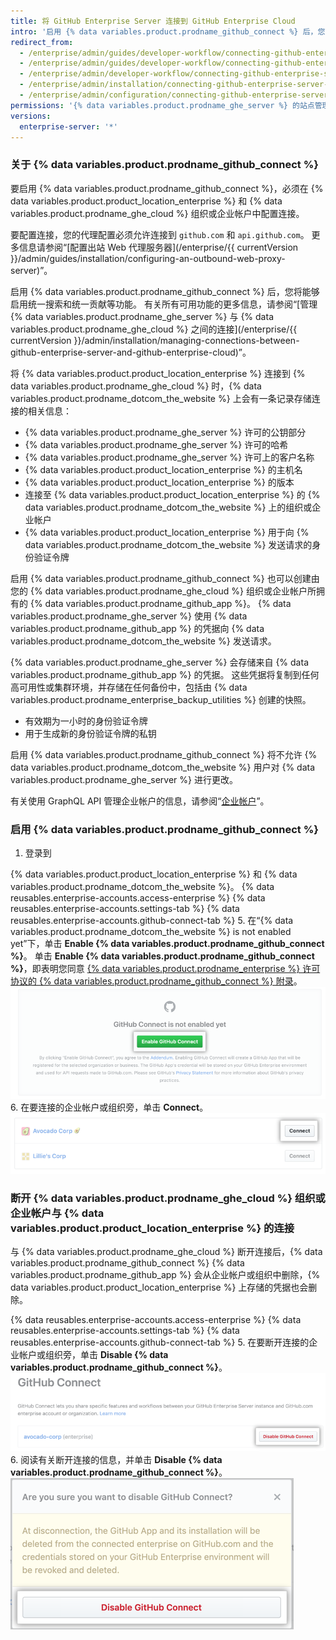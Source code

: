 ```yaml
---
title: 将 GitHub Enterprise Server 连接到 GitHub Enterprise Cloud
intro: '启用 {% data variables.product.prodname_github_connect %} 后，您可以在 {% data variables.product.product_location_enterprise %} 与 {% data variables.product.prodname_ghe_cloud %} 之间共用特定的功能和工作流程。'
redirect_from:
  - /enterprise/admin/guides/developer-workflow/connecting-github-enterprise-to-github-com/
  - /enterprise/admin/guides/developer-workflow/connecting-github-enterprise-server-to-github-com
  - /enterprise/admin/developer-workflow/connecting-github-enterprise-server-to-githubcom/
  - /enterprise/admin/installation/connecting-github-enterprise-server-to-github-enterprise-cloud
  - /enterprise/admin/configuration/connecting-github-enterprise-server-to-github-enterprise-cloud
permissions: '{% data variables.product.prodname_ghe_server %} 的站点管理员（同时也是 {% data variables.product.prodname_ghe_cloud %} 组织或企业帐户的所有者）可以启用 {% data variables.product.prodname_github_connect %}。'
versions:
  enterprise-server: '*'
---
```


### 关于 {% data variables.product.prodname_github_connect %}

要启用 {% data variables.product.prodname_github_connect %}，必须在 {% data variables.product.product_location_enterprise %} 和 {% data variables.product.prodname_ghe_cloud %} 组织或企业帐户中配置连接。

要配置连接，您的代理配置必须允许连接到 `github.com` 和 `api.github.com`。 更多信息请参阅“[配置出站 Web 代理服务器](/enterprise/{{ currentVersion }}/admin/guides/installation/configuring-an-outbound-web-proxy-server)”。

启用 {% data variables.product.prodname_github_connect %} 后，您将能够启用统一搜索和统一贡献等功能。 有关所有可用功能的更多信息，请参阅“[管理 {% data variables.product.prodname_ghe_server %} 与 {% data variables.product.prodname_ghe_cloud %} 之间的连接](/enterprise/{{ currentVersion }}/admin/installation/managing-connections-between-github-enterprise-server-and-github-enterprise-cloud)”。

将 {% data variables.product.product_location_enterprise %} 连接到 {% data variables.product.prodname_ghe_cloud %} 时，{% data variables.product.prodname_dotcom_the_website %} 上会有一条记录存储连接的相关信息：
- {% data variables.product.prodname_ghe_server %} 许可的公钥部分
- {% data variables.product.prodname_ghe_server %} 许可的哈希
- {% data variables.product.prodname_ghe_server %} 许可上的客户名称
- {% data variables.product.product_location_enterprise %} 的主机名
- {% data variables.product.product_location_enterprise %} 的版本
- 连接至 {% data variables.product.product_location_enterprise %} 的 {% data variables.product.prodname_dotcom_the_website %} 上的组织或企业帐户
- {% data variables.product.product_location_enterprise %} 用于向 {% data variables.product.prodname_dotcom_the_website %} 发送请求的身份验证令牌

启用 {% data variables.product.prodname_github_connect %} 也可以创建由您的 {% data variables.product.prodname_ghe_cloud %} 组织或企业帐户所拥有的 {% data variables.product.prodname_github_app %}。 {% data variables.product.prodname_ghe_server %} 使用 {% data variables.product.prodname_github_app %} 的凭据向 {% data variables.product.prodname_dotcom_the_website %} 发送请求。

{% data variables.product.prodname_ghe_server %} 会存储来自 {% data variables.product.prodname_github_app %} 的凭据。 这些凭据将复制到任何高可用性或集群环境，并存储在任何备份中，包括由 {% data variables.product.prodname_enterprise_backup_utilities %} 创建的快照。
- 有效期为一小时的身份验证令牌
- 用于生成新的身份验证令牌的私钥

启用 {% data variables.product.prodname_github_connect %} 将不允许 {% data variables.product.prodname_dotcom_the_website %} 用户对 {% data variables.product.prodname_ghe_server %} 进行更改。

有关使用 GraphQL API 管理企业帐户的信息，请参阅“[企业帐户](/v4/guides/managing-enterprise-accounts)”。
### 启用 {% data variables.product.prodname_github_connect %}

1. 登录到

{% data variables.product.product_location_enterprise %} 和 {% data variables.product.prodname_dotcom_the_website %}。
{% data reusables.enterprise-accounts.access-enterprise %}
{% data reusables.enterprise-accounts.settings-tab %}
{% data reusables.enterprise-accounts.github-connect-tab %}
5. 在“{% data variables.product.prodname_dotcom_the_website %} is not enabled yet”下，单击 **Enable {% data variables.product.prodname_github_connect %}**。 单击 **Enable {% data variables.product.prodname_github_connect %}**，即表明您同意 <a href="/articles/github-connect-addendum-to-the-github-enterprise-license-agreement/" class="dotcom-only">{% data variables.product.prodname_enterprise %} 许可协议的 {% data variables.product.prodname_github_connect %} 附录</a>。 ![Enable GitHub Connect 按钮](/assets/images/enterprise/business-accounts/enable-github-connect-button.png)
6. 在要连接的企业帐户或组织旁，单击 **Connect**。 ![企业帐户或企业旁边的连接按钮](/assets/images/enterprise/business-accounts/choose-enterprise-or-org-connect.png)

### 断开 {% data variables.product.prodname_ghe_cloud %} 组织或企业帐户与 {% data variables.product.product_location_enterprise %} 的连接

与 {% data variables.product.prodname_ghe_cloud %} 断开连接后，{% data variables.product.prodname_github_connect %} {% data variables.product.prodname_github_app %} 会从企业帐户或组织中删除，{% data variables.product.product_location_enterprise %} 上存储的凭据也会删除。

{% data reusables.enterprise-accounts.access-enterprise %}
{% data reusables.enterprise-accounts.settings-tab %}
{% data reusables.enterprise-accounts.github-connect-tab %}
5. 在要断开连接的企业帐户或组织旁，单击 **Disable {% data variables.product.prodname_github_connect %}**。 ![企业帐户或组织名称旁的 Disable GitHub Connect 按钮](/assets/images/enterprise/business-accounts/disable-github-connect-button.png)
6. 阅读有关断开连接的信息，并单击 **Disable {% data variables.product.prodname_github_connect %}**。 ![包含关于断开连接的警告信息和确认按钮的模式窗口](/assets/images/enterprise/business-accounts/confirm-disable-github-connect.png)


